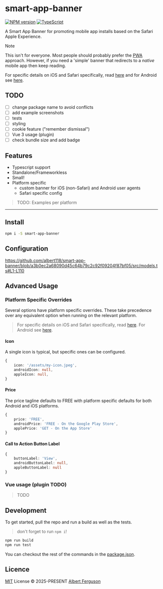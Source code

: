 # smart-app-banner

[![NPM version](https://img.shields.io/npm/v/smart-app-banner?color=a1b858&label=)](https://www.npmjs.com/package/smart-app-banner) [![TypeScript](https://img.shields.io/badge/%3C%2F%3E-TypeScript-%230074c1.svg)](http://www.typescriptlang.org/)

A Smart App Banner for promoting mobile app installs based on the Safari Apple Experience.

> [!NOTE]
> This isn't for everyone. Most people should probably prefer the [PWA](https://developer.mozilla.org/en-US/docs/Web/Progressive_web_apps) approach. However, if you need a 'simple' banner that redirects to a _native_ mobile app then keep reading.
>
> For specific details on iOS and Safari specifically, read [here](https://developer.apple.com/documentation/webkit/promoting-apps-with-smart-app-banners) and for Android see [here](https://developer.chrome.com/blog/app-install-banners-native/).

## TODO

- [ ] change package name to avoid conflicts
- [ ] add example screenshots
- [ ] tests
- [ ] styling
- [ ] cookie feature ("remember dismissal")
- [ ] Vue 3 usage (plugin)
- [ ] check bundle size and add badge

## Features

- Typescript support
- Standalone/Frameworkless
- Small!
- Platform specific
  - custom banner for iOS (non-Safari) and Android user agents
  - Safari specific config

> TODO: Examples per platform

---

## Install

```sh
npm i -S smart-app-banner
```

## Configuration

<https://github.com/albert118/smart-app-banner/blob/a3b0ec2a68090d45c64b79c2c92f09204f87bf05/src/models.ts#L1-L110>

## Advanced Usage

### Platform Specific Overrides

Several options have platform specific overrides. These take precedence over any equivalent option when running on the relevant platform.

> For specific details on iOS and Safari specifically, read [here](https://developer.apple.com/documentation/webkit/promoting-apps-with-smart-app-banners). For Android see [here](https://developer.chrome.com/blog/app-install-banners-native/).

#### Icon

A single icon is typical, but specific ones can be configured.

```ts
{
    icon: '/assets/my-icon.jpeg',
    androidIcon: null,
    appleIcon: null,
}
```

#### Price

The price tagline defaults to FREE with platform specific defaults for both Android and iOS platforms.

```ts
{
    price: 'FREE',
    androidPrice: 'FREE - On the Google Play Store',
    applePrice: 'GET - On the App Store'
}
```

#### Call to Action Button Label

```ts
{
    buttonLabel: 'View',
    androidButtonLabel: null,
    appleButtonLabel: null
}
```

### Vue usage (plugin TODO)

> TODO

## Development

To get started, pull the repo and run a build as well as the tests.

> don't forget to run `npm i`!

```ts
npm run build
npm run test
```

You can checkout the rest of the commands in the [package.json](./package.json).

## Licence

[MIT](./LICENSE) License © 2025-PRESENT [Albert Ferguson](https://github.com/albert118/)
